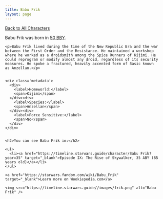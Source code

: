 ```yaml
---
title: Babu Frik
layout: page
---
```

<a href="/character" class="smaller">Back to All Characters</a>

<div class="container">
  <div class="col-10">
    <p>
    Babu Frik             was born in <a href="https://timeline.starwars.guide/character/Babu Frik?year=-50" target="_blank">50 BBY</a>.
    </p>

    <p>Babu Frik lived during the time of the New Republic Era and the war between the First Order and the Resistance. He maintained a workshop where he worked as a droidsmith among the Spice Runners of Kijimi. He could reprogram or modify almost any droid, regardless of its security measures. He spoke a fractured, heavily accented form of Basic known as Anzellan.</p>


    <div class='metadata'>
      <div>
        <label>Homeworld:</label>
        <span>Kijimi</span>
      </div><div>
        <label>Species:</label>
        <span>Anzellan</span>
      </div><div>
        <label>Force Sensitive:</label>
        <span>No</span>
      </div>
    </div>


    <h2>You can see Babu Frik in:</h2>

    <ul>
      <li><a href="https://timeline.starwars.guide/character/Babu Frik?year=35" target="_blank">Episode IX: The Rise of Skywalker, 35 ABY (85 years old)</a></li>
    </ul>

    <a href="https://starwars.fandom.com/wiki/Babu_Frik" target="_blank">Learn more on Wookiepedia.com</a>
  </div>
  <div class="character_image col-2">
    
    <img src="https://timeline.starwars.guide//images/frik.png" alt="Babu Frik" />
  </div>
</div>
